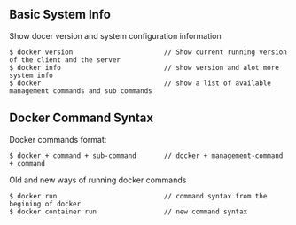 ## Basic System Info 

Show docer version and system configuration information  
```docker
$ docker version                       // Show current running version of the client and the server
$ docker info                          // show version and alot more system info
$ docker                               // show a list of available management commands and sub commands
```

## Docker Command Syntax  

Docker commands format: 
```docker
$ docker + command + sub-command       // docker + management-command + command
```  

Old and new ways of running docker commands 
```docker
$ docker run                           // command syntax from the begining of docker
$ docker container run                 // new command syntax 
```


